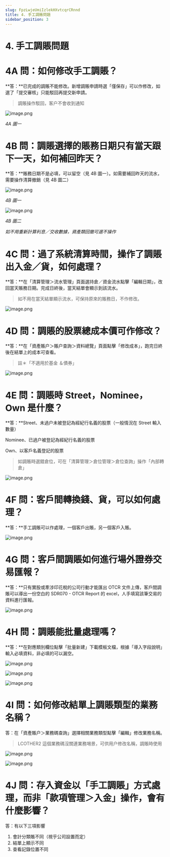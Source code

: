 ```yaml
---
slug: FpzLwjeUmiIzlekHXvtcqrCRnnd
title: 4. 手工調賬問題
sidebar_position: 3
---
```



# 4. 手工調賬問題


# 4A 問：如何修改手工調賬？


**答：**已完成的調賬不能修改。新增調賬申請時選「僅保存」可以作修改，如選了「提交審核」只能駁回再提交新申請。

> 調賬操作駁回，客户不會收到通知

![image.png](/assets/130cd7f697e3ab88950c223af5c5e2d6.png)


_4A 圖一_


# 4B 問：調賬選擇的賬務日期只有當天跟下一天，如何補回昨天？


**答：**賬務日期不是必填，可以留空（見 4B 圖一）。如需要補回昨天的流水，需要操作清算撤銷（見 4B 圖二）


![image.png](/assets/b204ff9331ba76bbe7a7c81e6bd12b61.png)


_4B 圖一_


![image.png](/assets/60bcdc92e6e3bd4036a19a96eed8eec2.png)


_4B 圖二_


_如不用重新計算利息／交收數據，資產類回撤可選不操作_


# 4C 問：過了系統清算時間，操作了調賬出入金／貨，如何處理？


**答：**在「清算管理＞流水管理」頁面選持倉／資金流水點擊「編輯日期」，改回當天賬務日期。完成日終後，當天結單會顯示到該流水。

> 如不用在當天結單顯示流水，可保持原來的賬務日，不作修改。

![image.png](/assets/1570a40b2068dfcf4f74787c6fb14448.png)


# 4D 問：調賬的股票總成本價可作修改？


**答：**在「資產賬户＞賬户查詢＞資料總覽」頁面點擊「修改成本」，跑完日終後在結單上的成本可查看。

> 註＊「不適用於基金 ＆債券」 

![image.png](/assets/19bcfe24958296e1a68e9c056a73d523.png)


# 4E 問：調賬時 Street，Nominee，Own 是什麼？ 


**答：**Street、未過户未被登記為經紀行名義的股票（一般情況在 Street 輸入數量） 


Nominee、已過户被登記為經紀行名義的股票


Own、以客戶名義登記的股票

> 如調賬時選錯倉位，可在「清算管理＞倉位管理＞倉位查詢」操作「內部轉倉」

![image.png](/assets/f4b53c91dcb886c822234e1d1eef5635.png)


# 4F 問：客戶間轉換錢、貨，可以如何處理？


**答：**手工調賬可以作處理，一個客戶出賬，另一個客戶入賬。


![image.png](/assets/1f7298d101b1c92df2586188519605d7.png)


# 4G 問：客戶間調賬如何進行場外證券交易匯報？


**答：**只有實股或牽涉印花稅的公司行動才能匯出 OTCR 文件上傳，客戶間調賬可以導出一份空白的 SDR070 - OTCR Report 的 excel，人手填寫該筆交易的資料進行匯報。


![image.png](/assets/c40570c70a0da2835b17a5bfe32b0585.png)


# 4H 問：調賬能批量處理嗎？


**答：**在對應類別欄位點擊「批量新建」下載模板文檔，根據「導入字段說明」輸入必填資料，非必填的可以漏空。


![image.png](/assets/2f41ca103642984b39bbc30d4461e1ec.png)


![image.png](/assets/70fe37ae7023f69b14d4c4a2b3844f5d.png)


![image.png](/assets/3841b30b3ff9fe8181ee8c7592f070c5.png)


# 4I 問：如何修改結單上調賬類型的業務名稱？


答：在「資產賬户＞業務碼查詢」選擇相關業務類型點擊「編輯」修改業務名稱。

> LCOTHER2 這個業務碼沒關連業務埸景，可供用户修改名稱，調賬時使用

![image.png](/assets/e2e5946050dcfec6a2e3db6211ebfaf8.png)


![image.png](/assets/31cf5ca62b5bc69c9b8a90bf638d8354.png)


# 4J 問：存入資金以「手工調賬」方式處理，而非「款項管理＞入金」操作，會有什麼影響？


答：有以下三項影響

1. 會計分類賬不同（視乎公司設置而定）
2. 結單上顯示不同
3. 查看記錄位置不同

